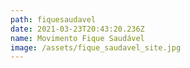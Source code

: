 ```yaml
---
path: fiquesaudavel
date: 2021-03-23T20:43:20.236Z
name: Movimento Fique Saudável
image: /assets/fique_saudavel_site.jpg
---
```


